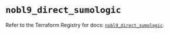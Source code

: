 # `nobl9_direct_sumologic`

Refer to the Terraform Registry for docs: [`nobl9_direct_sumologic`](https://registry.terraform.io/providers/nobl9/nobl9/0.22.0/docs/resources/direct_sumologic).
